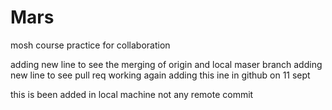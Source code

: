 # Mars
mosh course practice for collaboration

adding new line to see the merging of origin and local maser branch
adding new line to see pull req working again 
adding this ine in github on 11 sept
 

this is been added in local machine not any remote commit